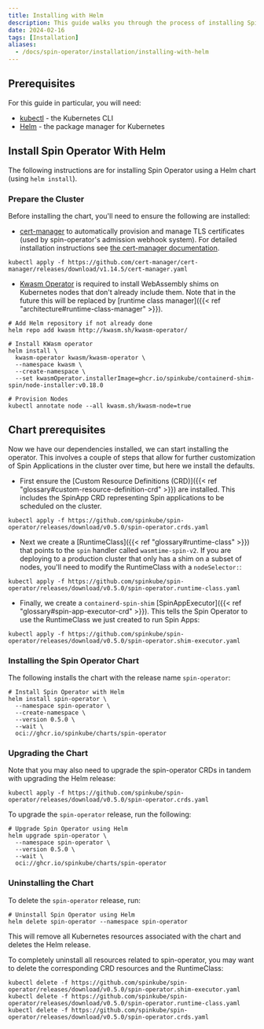 ```yaml
---
title: Installing with Helm
description: This guide walks you through the process of installing SpinKube using [Helm](https://helm.sh).
date: 2024-02-16
tags: [Installation]
aliases:
  - /docs/spin-operator/installation/installing-with-helm
---
```


## Prerequisites

For this guide in particular, you will need:

- [kubectl](https://kubernetes.io/docs/tasks/tools/) - the Kubernetes CLI
- [Helm](https://helm.sh) - the package manager for Kubernetes

## Install Spin Operator With Helm

The following instructions are for installing Spin Operator using a Helm chart (using `helm
install`).

### Prepare the Cluster

Before installing the chart, you'll need to ensure the following are installed:

- [cert-manager](https://github.com/cert-manager/cert-manager) to automatically provision and manage
  TLS certificates (used by spin-operator's admission webhook system). For detailed installation
  instructions see [the cert-manager documentation](https://cert-manager.io/docs/installation/).

```shell
kubectl apply -f https://github.com/cert-manager/cert-manager/releases/download/v1.14.5/cert-manager.yaml
```

- [Kwasm Operator](https://github.com/kwasm/kwasm-operator) is required to install WebAssembly shims
  on Kubernetes nodes that don't already include them. Note that in the future this will be replaced
  by [runtime class manager]({{< ref "architecture#runtime-class-manager" >}}).

```shell
# Add Helm repository if not already done
helm repo add kwasm http://kwasm.sh/kwasm-operator/

# Install KWasm operator
helm install \
  kwasm-operator kwasm/kwasm-operator \
  --namespace kwasm \
  --create-namespace \
  --set kwasmOperator.installerImage=ghcr.io/spinkube/containerd-shim-spin/node-installer:v0.18.0

# Provision Nodes
kubectl annotate node --all kwasm.sh/kwasm-node=true
```

## Chart prerequisites

Now we have our dependencies installed, we can start installing the operator. This involves a couple
of steps that allow for further customization of Spin Applications in the cluster over time, but
here we install the defaults.

- First ensure the [Custom Resource Definitions (CRD)]({{< ref
  "glossary#custom-resource-definition-crd" >}}) are installed. This includes the SpinApp CRD
  representing Spin applications to be scheduled on the cluster.

```shell
kubectl apply -f https://github.com/spinkube/spin-operator/releases/download/v0.5.0/spin-operator.crds.yaml
```

- Next we create a [RuntimeClass]({{< ref "glossary#runtime-class" >}}) that points to the `spin`
  handler called `wasmtime-spin-v2`. If you are deploying to a production cluster that only has a shim
  on a subset of nodes, you'll need to modify the RuntimeClass with a `nodeSelector:`:

```shell
kubectl apply -f https://github.com/spinkube/spin-operator/releases/download/v0.5.0/spin-operator.runtime-class.yaml
```

- Finally, we create a `containerd-spin-shim` [SpinAppExecutor]({{< ref
  "glossary#spin-app-executor-crd" >}}). This tells the Spin Operator to use the RuntimeClass we
  just created to run Spin Apps:

```shell
kubectl apply -f https://github.com/spinkube/spin-operator/releases/download/v0.5.0/spin-operator.shim-executor.yaml
```

### Installing the Spin Operator Chart

The following installs the chart with the release name `spin-operator`:

```shell
# Install Spin Operator with Helm
helm install spin-operator \
  --namespace spin-operator \
  --create-namespace \
  --version 0.5.0 \
  --wait \
  oci://ghcr.io/spinkube/charts/spin-operator
```

### Upgrading the Chart

Note that you may also need to upgrade the spin-operator CRDs in tandem with upgrading the Helm
release:

```shell
kubectl apply -f https://github.com/spinkube/spin-operator/releases/download/v0.5.0/spin-operator.crds.yaml
```

To upgrade the `spin-operator` release, run the following:

```shell
# Upgrade Spin Operator using Helm
helm upgrade spin-operator \
  --namespace spin-operator \
  --version 0.5.0 \
  --wait \
  oci://ghcr.io/spinkube/charts/spin-operator
```

### Uninstalling the Chart

To delete the `spin-operator` release, run:

```shell
# Uninstall Spin Operator using Helm
helm delete spin-operator --namespace spin-operator
```

This will remove all Kubernetes resources associated with the chart and deletes the Helm release.

To completely uninstall all resources related to spin-operator, you may want to delete the
corresponding CRD resources and the RuntimeClass:

```shell
kubectl delete -f https://github.com/spinkube/spin-operator/releases/download/v0.5.0/spin-operator.shim-executor.yaml
kubectl delete -f https://github.com/spinkube/spin-operator/releases/download/v0.5.0/spin-operator.runtime-class.yaml
kubectl delete -f https://github.com/spinkube/spin-operator/releases/download/v0.5.0/spin-operator.crds.yaml
```
